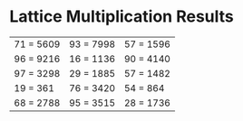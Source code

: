 # Lattice Multiplication Results

|   |   |   |
|---|---|---|
| 71 = 5609 | 93 = 7998 | 57 = 1596 |
| 96 = 9216 | 16 = 1136 | 90 = 4140 |
| 97 = 3298 | 29 = 1885 | 57 = 1482 |
| 19 = 361 | 76 = 3420 | 54 = 864 |
| 68 = 2788 | 95 = 3515 | 28 = 1736 |
